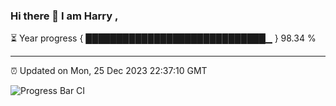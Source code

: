 ### Hi there 👋 I am Harry , 

⏳ Year progress { █████████████████████████████▁ } 98.34 %

---

⏰ Updated on Mon, 25 Dec 2023 22:37:10 GMT

![Progress Bar CI](https://github.com/duykhang68/duykhang68/workflows/Progress%20Bar%20CI/badge.svg)
